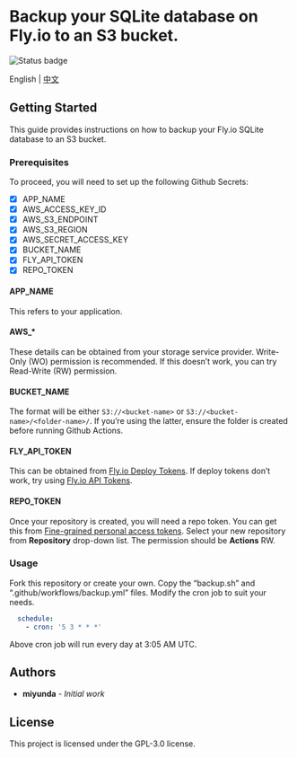 # Backup your SQLite database on Fly.io to an S3 bucket.

![Status badge](https://github.com/miyunda/fly-sqlite-backup-s3/actions/workflows/backup.yml/badge.svg)

English | [中文]([README_CN.md](https://miyunda.com/flysqlitebackup/#b-%E6%AD%A3%E6%96%87%E5%BC%80%E5%A7%8B))

## Getting Started

This guide provides instructions on how to backup your Fly.io SQLite database to an S3 bucket.

### Prerequisites

To proceed, you will need to set up the following Github Secrets:

- [x] APP_NAME
- [x] AWS_ACCESS_KEY_ID
- [x] AWS_S3_ENDPOINT
- [x] AWS_S3_REGION
- [x] AWS_SECRET_ACCESS_KEY
- [x] BUCKET_NAME 
- [x] FLY_API_TOKEN
- [x] REPO_TOKEN
#### APP_NAME
This refers to your application.

#### AWS_*
These details can be obtained from your storage service provider. Write-Only (WO) permission is recommended. If this doesn’t work, you can try Read-Write (RW) permission.

#### BUCKET_NAME
The format will be either `S3://<bucket-name>` or `S3://<bucket-name>/<folder-name>/`. If you’re using the latter, ensure the folder is created before running Github Actions.

#### FLY_API_TOKEN
This can be obtained from [Fly.io Deploy Tokens](https://fly.io/docs/reference/deploy-tokens/). If deploy tokens don’t work, try using [Fly.io API Tokens](https://fly.io/docs/flyctl/tokens/).

#### REPO_TOKEN
Once your repository is created, you will need a repo token.
 You can get this from [Fine-grained personal access tokens](https://github.com/settings/tokens?type=beta). Select your new repository from **Repository** drop-down list. The permission should be **Actions** RW.

### Usage

Fork this repository or create your own. Copy the “backup.sh” and “.github/workflows/backup.yml” files. Modify the cron job to suit your needs.

```yaml
  schedule:
    - cron: '5 3 * * *'
```
Above cron job will run every day at 3:05 AM UTC.

## Authors

* **miyunda** - *Initial work* 

## License

This project is licensed under the GPL-3.0 license.
